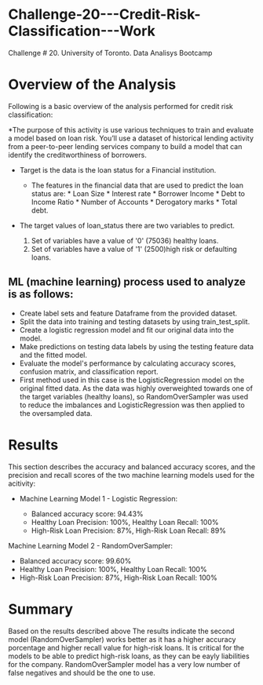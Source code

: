 # Challenge-20---Credit-Risk-Classification---Work
Challenge # 20. University of Toronto. Data Analisys Bootcamp



# Overview of the Analysis
Following is a basic overview of the analysis performed for credit risk classification:

*The purpose of this activity is use various techniques to train and evaluate a model based on loan risk. You’ll use a dataset of historical lending activity from a peer-to-peer lending services company to build a model that can identify the creditworthiness of borrowers.

* Target is the data is the loan status for a Financial institution. 
  * The features in the financial data that are used to predict the loan status are:
        * Loan Size
        * Interest rate
        * Borrower Income
        *   Debt to Income Ratio
        *   Number of Accounts
        *   Derogatory marks
        *   Total debt.

* The target values of loan_status there are two variables to predict.
    1. Set of variables have a value of '0' (75036) healthy loans. 
    2. Set of variables have a value of '1' (2500)high risk or defaulting loans.

## ML (machine learning) process used to analyze is as follows:

* Create label sets and feature Dataframe from the provided dataset.
* Split the data into training and testing datasets by using train_test_split.
* Create a logistic regression model and fit our original data into the model.
* Make predictions on testing data labels by using the testing feature data and the fitted model.
* Evaluate the model's performance by calculating accuracy scores, confusion matrix, and classification report.
* First method used in this case is the LogisticRegression model on the original fitted data. As the data was highly overweighted towards one of the target variables (healthy loans), so RandomOverSampler was used to reduce the imbalances and LogisticRegression was then applied to the oversampled data.

# Results
This section describes the accuracy and balanced accuracy scores, and the precision and recall scores of the two machine learning models used for the acitivity:

* Machine Learning Model 1 - Logistic Regression:

  - Balanced accuracy score: 94.43%
  - Healthy Loan Precision: 100%, Healthy Loan Recall: 100%
  - High-Risk Loan Precision: 87%, High-Risk Loan Recall: 89%

Machine Learning Model 2 - RandomOverSampler:

  - Balanced accuracy score: 99.60%
  - Healthy Loan Precision: 100%, Healthy Loan Recall: 100%
  - High-Risk Loan Precision: 87%, High-Risk Loan Recall: 100%

# Summary
Based on the results described above The results indicate the second model (RandomOverSampler) works better as it has a higher accuracy porcentage and higher recall value for high-risk loans. It is critical for the models to be able to predict high-risk loans, as they can be eayly liabilities for the company. RandomOverSampler model has a very low number of false negatives and should be the one to use.
